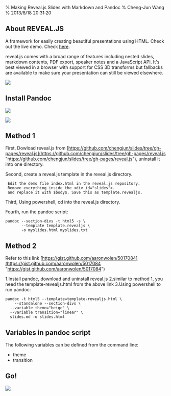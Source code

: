% Making Reveal.js Slides with Markdown and Pandoc
% Cheng-Jun Wang
% 2013/8/18 20:31:20 


About REVEAL.JS
---

A framework for easily creating beautiful presentations using HTML. Check out the live demo. Check [here](https://github.com/chengjun/slides/tree/gh-pages/reveal.js).

reveal.js comes with a broad range of features including nested slides, markdown contents, PDF export, speaker notes and a JavaScript API. It's best viewed in a browser with support for CSS 3D transforms but fallbacks are available to make sure your presentation can still be viewed elsewhere.

![](http://s3.amazonaws.com/hakim-static/portfolio/images/rvl-js.jpg)


Install Pandoc
---
![](http://2.bp.blogspot.com/-pxBFVXfcaDk/UfI7gsOaAPI/AAAAAAAAFZQ/TkyEB5b49uE/s200/pandoc+conversion+documentos+doc+rtf+tex+odt+html+wikimedia.PNG)

![](http://www.reactiongifs.com/wp-content/uploads/2012/11/emma-yeah-ok.gif)

Method 1
--------------------

First, Dowload reveal.js from [https://github.com/chengjun/slides/tree/gh-pages/reveal.js](https://github.com/chengjun/slides/tree/gh-pages/reveal.js "https://github.com/chengjun/slides/tree/gh-pages/reveal.js"), uninstall it into one directory.

Second, create a reveal.js template in the reveal.js directory. 

     Edit the demo file index.html in the reveal.js repository. 
     Remove everything inside the <div id="slides">.
     and replace it with $body$. Save this as template.revealjs.

Third, Using powershell, cd into the reveal.js directory.

Fourth, run the pandoc script:

	pandoc --section-divs -t html5 -s \
		   --template template.revealjs \
		   -o myslides.html myslides.txt



Method 2
--------------------

Refer to this link [https://gist.github.com/aaronwolen/5017084](https://gist.github.com/aaronwolen/5017084 "https://gist.github.com/aaronwolen/5017084")

1.Install pandoc, download and uninstall reveal.js 
2.similar to method 1, you need the template-revealjs.html from the above link
3.Using powershell to run pandoc:


	pandoc -t html5 --template=template-revealjs.html \
	    --standalone --section-divs \
	  --variable theme="beige" \
	  --variable transition="linear" \
	  slides.md -o slides.html


Variables in pandoc script
---------

The following variables can be defined from the command line:

* theme
* transition

Go!
---

![](http://i.imgur.com/H9KCl.gif)